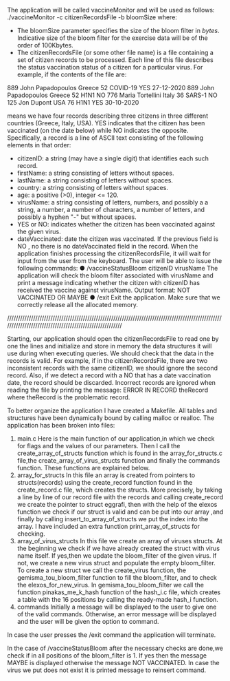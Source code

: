 The application will be called vaccineMonitor and will be used as follows:
./vaccineMonitor -c citizenRecordsFile -b bloomSize where:
- The bloomSize parameter specifies the size of the bloom filter in *bytes*. Indicative size of the bloom filter for the exercise data will be 
of the order of 100Kbytes.
- The citizenRecordsFile (or some other file name) is a file containing a set of citizen records to be processed. 
Each line of this file describes the status vaccination status of a citizen for a particular virus. 
For example, if the contents of the file
are:

889 John Papadopoulos Greece 52 COVID-19 YES 27-12-2020 
889 John Papadopoulos Greece 52 H1N1 NO
776 Maria Tortellini Italy 36 SARS-1 NO
125 Jon Dupont USA 76 H1N1 YES 30-10-2020

means we have four records describing three citizens in three different countries (Greece, Italy, USA). 
YES indicates that the citizen has been vaccinated (on the date below) while NO indicates the opposite. 
Specifically, a record is a line of ASCII text consisting of the following elements in that order:
- citizenID: a string (may have a single digit) that identifies each such record.
- firstName: a string consisting of letters without spaces.
- lastName: a string consisting of letters without spaces.
- country: a string consisting of letters without spaces.
- age: a positive (>0), integer <= 120.
- virusName: a string consisting of letters, numbers, and possibly a a string, a number, a number of characters, a number of letters,  and possibly a hyphen "-" but without spaces.
- YES or NO: indicates whether the citizen has been vaccinated against the given virus.
- dateVaccinated: date the citizen was vaccinated. If the previous field is NO , no there is no dateVaccinated field in the record.
When the application finishes processing the citizenRecordsFile, it will wait for input from the user from the keyboard. 
The user will be able to issue the following commands:
● /vaccineStatusBloom citizenID virusName
The application will check the bloom filter associated with virusName and print a message indicating whether the citizen with citizenID has received the vaccine against virusName. Output format: NOT VACCINATED OR MAYBE
● /exit
Exit the application. Make sure that we correctly release all the allocated memory.

////////////////////////////////////////////////////////////////////////////////////////////////////////////////////////////////////////////////////////

Starting, our application should open the citizenRecordsFile to read one by one the lines and initialize and store in memory 
the data structures it will use during when executing queries. 
We should check that the data in the records is valid. For example, if in the citizenRecordsFile, there are two inconsistent records 
with the same citizenID, we should ignore the second record. Also, if we detect a record with a NO that has a date vaccination date, 
the record should be discarded. Incorrect records are ignored when reading the file by printing the message: ERROR IN RECORD theRecord 
where theRecord is the problematic record.

To better organize the application I have created a Makefile. All tables and structures have been dynamically bound by calling malloc or realloc.
The application has been broken into files:
1. main.c
Here is the main function of our application,in which we check for flags and the values of our parameters. 
Then I call the create_array_of_structs function which is found in the array_for_structs.c file,the create_array_of_virus_structs function and finally
the commands function. These functions are explained below.
2. array_for_structs
In this file an array is created from pointers to structs(records) using the create_record function found in the create_record.c file, which creates the
structs. More precisely, by taking a line by line of our record file with the records and calling create_record we create the pointer to struct eggrafi, then with the help of the elexos function we check if our struct is valid and can be put into our array ,and finally by calling insert_to_array_of_structs we put the index into the array. I have included an extra function print_array_of_structs for checking.
3. array_of_virus_structs
In this file we create an array of viruses structs. At the beginning we check if we have already created the struct with virus name itself. 
If yes,then we update the bloom_filter of the given virus. If not, we create a new virus struct and populate the empty bloom_filter. 
To create a new struct we call the create_virus function, the gemisma_tou_bloom_filter function to fill the bloom_filter, and to check the
elexos_for_new_virus. In gemisma_tou_bloom_filter we call the function pinakas_me_k_hash function of the hash_i.c file, 
which creates a table with the 16 positions by calling the ready-made hash_i function.
4. commands
Initially a message will be displayed to the user to give one of the valid commands. 
Otherwise, an error message will be displayed and the user will be given the option to command.

In case the user presses the /exit command the application will terminate.

In the case of /vaccineStatusBloom after the necessary checks are done,we check if in all positions of the bloom_filter is 1. 
If yes then the message MAYBE is displayed otherwise the message NOT VACCINATED. 
In case the virus we put does not exist it is printed message to reinsert command.
